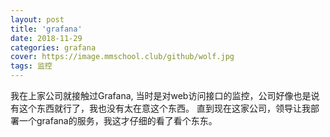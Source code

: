 ```yaml
---
layout: post
title: 'grafana'
date: 2018-11-29
categories: grafana
cover: https://image.mmschool.club/github/wolf.jpg
tags: 监控
---
```


我在上家公司就接触过Grafana, 当时是对web访问接口的监控，公司好像也是说有这个东西就行了，我也没有太在意这个东西。
直到现在这家公司，领导让我部署一个grafana的服务，我这才仔细的看了看个东东。
